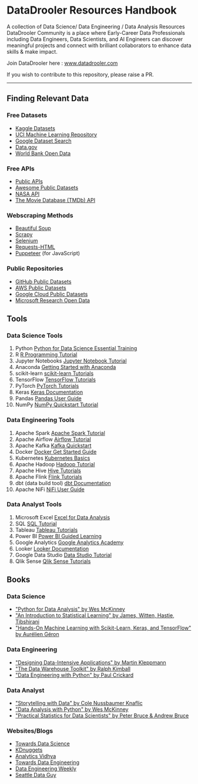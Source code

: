 # DataDrooler Resources Handbook
A collection of Data Science/ Data Engineering / Data Analysis Resources
DataDrooler Community is a place where Early-Career Data Professionals including Data Engineers, Data Scientists, and AI Engineers can discover meaningful projects and connect with brilliant collaborators to enhance data skills & make impact.

Join DataDrooler here : www.datadrooler.com

If you wish to contribute to this repository, please raise a PR.

---
## Finding Relevant Data
### Free Datasets
- [Kaggle Datasets](https://www.kaggle.com/datasets)
- [UCI Machine Learning Repository](https://archive.ics.uci.edu/ml/index.php)
- [Google Dataset Search](https://datasetsearch.research.google.com/)
- [Data.gov](https://data.gov/)
- [World Bank Open Data](https://data.worldbank.org/)

### Free APIs
- [Public APIs](https://github.com/public-apis/public-apis)
- [Awesome Public Datasets](https://github.com/awesomedata/awesome-public-datasets)
- [NASA API](https://api.nasa.gov/)
- [The Movie Database (TMDb) API](https://www.themoviedb.org/documentation/api)

### Webscraping Methods
- [Beautiful Soup](https://www.crummy.com/software/BeautifulSoup/bs4/doc/)
- [Scrapy](https://scrapy.org/)
- [Selenium](https://www.selenium.dev/)
- [Requests-HTML](https://github.com/psf/requests-html)
- [Puppeteer](https://pptr.dev/) (for JavaScript)

### Public Repositories
- [GitHub Public Datasets](https://github.com/awesomedata/awesome-public-datasets)
- [AWS Public Datasets](https://registry.opendata.aws/)
- [Google Cloud Public Datasets](https://cloud.google.com/public-datasets)
- [Microsoft Research Open Data](https://msropendata.com/)

## Tools

### Data Science Tools 

1. Python [Python for Data Science Essential Training](https://wiki.python.org/moin/BeginnersGuide)
2. R [R Programming Tutorial](https://www.datacamp.com/courses/free-introduction-to-r)
3. Jupyter Notebooks [Jupyter Notebook Tutorial](https://www.dataquest.io/blog/jupyter-notebook-tutorial/)
4. Anaconda [Getting Started with Anaconda](https://docs.anaconda.com/anaconda/user-guide/getting-started/)
5. scikit-learn [scikit-learn Tutorials](https://scikit-learn.org/stable/tutorial/index.html)
6. TensorFlow [TensorFlow Tutorials](https://www.tensorflow.org/tutorials)
7. PyTorch [PyTorch Tutorials](https://pytorch.org/tutorials/)
8. Keras [Keras Documentation](https://keras.io/getting_started/)
9. Pandas [Pandas User Guide](https://pandas.pydata.org/docs/user_guide/index.html)
10. NumPy [NumPy Quickstart Tutorial](https://numpy.org/doc/stable/user/quickstart.html)

### Data Engineering Tools

1. Apache Spark [Apache Spark Tutorial](https://spark.apache.org/docs/latest/quick-start.html)
2. Apache Airflow [Airflow Tutorial](https://airflow.apache.org/docs/apache-airflow/stable/tutorial.html)
3. Apache Kafka [Kafka Quickstart](https://kafka.apache.org/quickstart)
4. Docker [Docker Get Started Guide](https://docs.docker.com/get-started/)
5. Kubernetes [Kubernetes Basics](https://kubernetes.io/docs/tutorials/kubernetes-basics/)
6. Apache Hadoop [Hadoop Tutorial](https://hadoop.apache.org/docs/current/hadoop-project-dist/hadoop-common/SingleCluster.html)
7. Apache Hive [Hive Tutorials](https://cwiki.apache.org/confluence/display/Hive/Tutorial)
8. Apache Flink [Flink Tutorials](https://nightlies.apache.org/flink/flink-docs-master/docs/try-flink/datastream/)
9. dbt (data build tool) [dbt Documentation](https://docs.getdbt.com/docs/introduction)
10. Apache NiFi [NiFi User Guide](https://nifi.apache.org/docs/nifi-docs/html/user-guide.html)

### Data Analyst Tools

1. Microsoft Excel [Excel for Data Analysis](https://support.microsoft.com/en-us/office/excel-video-training-9bc05390-e94c-46af-a5b3-d7c22f6990bb)
2. SQL [SQL Tutorial](https://www.w3schools.com/sql/)
3. Tableau [Tableau Tutorials](https://www.tableau.com/learn/training)
4. Power BI [Power BI Guided Learning](https://docs.microsoft.com/en-us/power-bi/guided-learning/)
5. Google Analytics [Google Analytics Academy](https://analytics.google.com/analytics/academy/)
6. Looker [Looker Documentation](https://docs.looker.com/)
7. Google Data Studio [Data Studio Tutorial](https://support.google.com/datastudio/answer/6283323?hl=en)
8. Qlik Sense [Qlik Sense Tutorials](https://help.qlik.com/en-US/sense/February2022/Content/Sense_Helpsites/Tutorials/Tutorials.htm)

## Books

### Data Science

- ["Python for Data Analysis" by Wes McKinney](https://www.oreilly.com/library/view/python-for-data/9781491957653/)
- ["An Introduction to Statistical Learning" by James, Witten, Hastie, Tibshirani](https://www.statlearning.com/)
- ["Hands-On Machine Learning with Scikit-Learn, Keras, and TensorFlow" by Aurélien Géron](https://www.oreilly.com/library/view/hands-on-machine-learning/9781492032632/)

### Data Engineering

- ["Designing Data-Intensive Applications" by Martin Kleppmann](https://www.oreilly.com/library/view/designing-data-intensive-applications/9781491903063/)
- ["The Data Warehouse Toolkit" by Ralph Kimball](https://www.wiley.com/en-us/The+Data+Warehouse+Toolkit%3A+The+Definitive+Guide+to+Dimensional+Modeling%2C+3rd+Edition-p-9781118530801)
- ["Data Engineering with Python" by Paul Crickard](https://www.packtpub.com/product/data-engineering-with-python/9781839214189)

### Data Analyst

- ["Storytelling with Data" by Cole Nussbaumer Knaflic](http://www.storytellingwithdata.com/)
- ["Data Analysis with Python" by Wes McKinney](https://wesmckinney.com/book/)
- ["Practical Statistics for Data Scientists" by Peter Bruce & Andrew Bruce](https://www.oreilly.com/library/view/practical-statistics-for/9781492072935/)


### Websites/Blogs
- [Towards Data Science](https://towardsdatascience.com/)
- [KDnuggets](https://www.kdnuggets.com/)
- [Analytics Vidhya](https://www.analyticsvidhya.com/)
- [Towards Data Engineering](https://towardsdatascience.com/tagged/data-engineering)
- [Data Engineering Weekly](https://dataengineeringweekly.substack.com/)
- [Seattle Data Guy](https://www.seattledataguy.com/)










